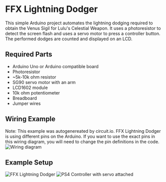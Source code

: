 # FFX Lightning Dodger

This simple Arduino project automates the lightning dodging required to obtain the Venus Sigil for Lulu's Celestial Weapon. It uses a photoresistor to detect the screen flash and uses a servo motor to press a controller button. The performed dodges are counted and displayed on an LCD.

## Required Parts

-   Arduino Uno or Arduino compatible board
-   Photoresistor
-   ~5k-10k ohm resistor
-   SG90 servo motor with an arm
-   LCD1602 module
-   10k ohm potentiometer
-   Breadboard
-   Jumper wires

## Wiring Example

Note: This example was autogenereated by circuit.io. FFX Lightning Dodger is using different pins on the Arduino. If you want to use the exact pins in this wiring diagram, you will need to change the pin definitions in the code.
![Wiring diagram](https://i.imgur.com/yaJA2ae.png)

## Example Setup

![FFX Lightning Dodger](https://i.imgur.com/V69QE2F.jpg)
![PS4 Controller with servo attached](https://i.imgur.com/zpi1vIx.jpg)
